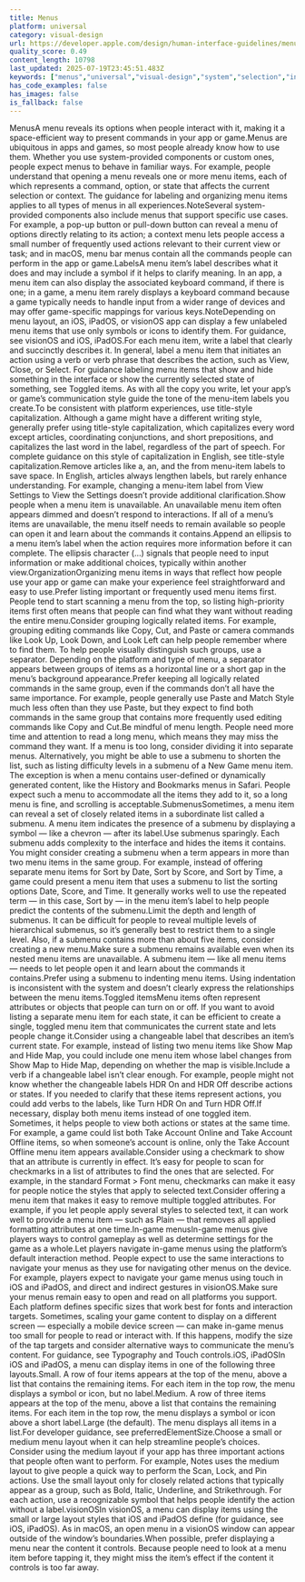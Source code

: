 ```yaml
---
title: Menus
platform: universal
category: visual-design
url: https://developer.apple.com/design/human-interface-guidelines/menus
quality_score: 0.49
content_length: 10798
last_updated: 2025-07-19T23:45:51.483Z
keywords: ["menus","universal","visual-design","system","selection","input","layout","icons","interface","gestures","typography","controls"]
has_code_examples: false
has_images: false
is_fallback: false
---
```


MenusA menu reveals its options when people interact with it, making it a space-efficient way to present commands in your app or game.Menus are ubiquitous in apps and games, so most people already know how to use them. Whether you use system-provided components or custom ones, people expect menus to behave in familiar ways. For example, people understand that opening a menu reveals one or more menu items, each of which represents a command, option, or state that affects the current selection or context. The guidance for labeling and organizing menu items applies to all types of menus in all experiences.NoteSeveral system-provided components also include menus that support specific use cases. For example, a pop-up button or pull-down button can reveal a menu of options directly relating to its action; a context menu lets people access a small number of frequently used actions relevant to their current view or task; and in macOS, menu bar menus contain all the commands people can perform in the app or game.LabelsA menu item’s label describes what it does and may include a symbol if it helps to clarify meaning. In an app, a menu item can also display the associated keyboard command, if there is one; in a game, a menu item rarely displays a keyboard command because a game typically needs to handle input from a wider range of devices and may offer game-specific mappings for various keys.NoteDepending on menu layout, an iOS, iPadOS, or visionOS app can display a few unlabeled menu items that use only symbols or icons to identify them. For guidance, see visionOS and iOS, iPadOS.For each menu item, write a label that clearly and succinctly describes it. In general, label a menu item that initiates an action using a verb or verb phrase that describes the action, such as View, Close, or Select. For guidance labeling menu items that show and hide something in the interface or show the currently selected state of something, see Toggled items. As with all the copy you write, let your app’s or game’s communication style guide the tone of the menu-item labels you create.To be consistent with platform experiences, use title-style capitalization. Although a game might have a different writing style, generally prefer using title-style capitalization, which capitalizes every word except articles, coordinating conjunctions, and short prepositions, and capitalizes the last word in the label, regardless of the part of speech. For complete guidance on this style of capitalization in English, see title-style capitalization.Remove articles like a, an, and the from menu-item labels to save space. In English, articles always lengthen labels, but rarely enhance understanding. For example, changing a menu-item label from View Settings to View the Settings doesn’t provide additional clarification.Show people when a menu item is unavailable. An unavailable menu item often appears dimmed and doesn’t respond to interactions. If all of a menu’s items are unavailable, the menu itself needs to remain available so people can open it and learn about the commands it contains.Append an ellipsis to a menu item’s label when the action requires more information before it can complete. The ellipsis character (…) signals that people need to input information or make additional choices, typically within another view.OrganizationOrganizing menu items in ways that reflect how people use your app or game can make your experience feel straightforward and easy to use.Prefer listing important or frequently used menu items first. People tend to start scanning a menu from the top, so listing high-priority items first often means that people can find what they want without reading the entire menu.Consider grouping logically related items. For example, grouping editing commands like Copy, Cut, and Paste or camera commands like Look Up, Look Down, and Look Left can help people remember where to find them. To help people visually distinguish such groups, use a separator. Depending on the platform and type of menu, a separator appears between groups of items as a horizontal line or a short gap in the menu’s background appearance.Prefer keeping all logically related commands in the same group, even if the commands don’t all have the same importance. For example, people generally use Paste and Match Style much less often than they use Paste, but they expect to find both commands in the same group that contains more frequently used editing commands like Copy and Cut.Be mindful of menu length. People need more time and attention to read a long menu, which means they may miss the command they want. If a menu is too long, consider dividing it into separate menus. Alternatively, you might be able to use a submenu to shorten the list, such as listing difficulty levels in a submenu of a New Game menu item. The exception is when a menu contains user-defined or dynamically generated content, like the History and Bookmarks menus in Safari. People expect such a menu to accommodate all the items they add to it, so a long menu is fine, and scrolling is acceptable.SubmenusSometimes, a menu item can reveal a set of closely related items in a subordinate list called a submenu. A menu item indicates the presence of a submenu by displaying a symbol — like a chevron — after its label.Use submenus sparingly. Each submenu adds complexity to the interface and hides the items it contains. You might consider creating a submenu when a term appears in more than two menu items in the same group. For example, instead of offering separate menu items for Sort by Date, Sort by Score, and Sort by Time, a game could present a menu item that uses a submenu to list the sorting options Date, Score, and Time. It generally works well to use the repeated term — in this case, Sort by — in the menu item’s label to help people predict the contents of the submenu.Limit the depth and length of submenus. It can be difficult for people to reveal multiple levels of hierarchical submenus, so it’s generally best to restrict them to a single level. Also, if a submenu contains more than about five items, consider creating a new menu.Make sure a submenu remains available even when its nested menu items are unavailable. A submenu item — like all menu items — needs to let people open it and learn about the commands it contains.Prefer using a submenu to indenting menu items. Using indentation is inconsistent with the system and doesn’t clearly express the relationships between the menu items.Toggled itemsMenu items often represent attributes or objects that people can turn on or off. If you want to avoid listing a separate menu item for each state, it can be efficient to create a single, toggled menu item that communicates the current state and lets people change it.Consider using a changeable label that describes an item’s current state. For example, instead of listing two menu items like Show Map and Hide Map, you could include one menu item whose label changes from Show Map to Hide Map, depending on whether the map is visible.Include a verb if a changeable label isn’t clear enough. For example, people might not know whether the changeable labels HDR On and HDR Off describe actions or states. If you needed to clarify that these items represent actions, you could add verbs to the labels, like Turn HDR On and Turn HDR Off.If necessary, display both menu items instead of one toggled item. Sometimes, it helps people to view both actions or states at the same time. For example, a game could list both Take Account Online and Take Account Offline items, so when someone’s account is online, only the Take Account Offline menu item appears available.Consider using a checkmark to show that an attribute is currently in effect. It’s easy for people to scan for checkmarks in a list of attributes to find the ones that are selected. For example, in the standard Format > Font menu, checkmarks can make it easy for people notice the styles that apply to selected text.Consider offering a menu item that makes it easy to remove multiple toggled attributes. For example, if you let people apply several styles to selected text, it can work well to provide a menu item — such as Plain — that removes all applied formatting attributes at one time.In-game menusIn-game menus give players ways to control gameplay as well as determine settings for the game as a whole.Let players navigate in-game menus using the platform’s default interaction method. People expect to use the same interactions to navigate your menus as they use for navigating other menus on the device. For example, players expect to navigate your game menus using touch in iOS and iPadOS, and direct and indirect gestures in visionOS.Make sure your menus remain easy to open and read on all platforms you support. Each platform defines specific sizes that work best for fonts and interaction targets. Sometimes, scaling your game content to display on a different screen — especially a mobile device screen — can make in-game menus too small for people to read or interact with. If this happens, modify the size of the tap targets and consider alternative ways to communicate the menu’s content. For guidance, see Typography and Touch controls.iOS, iPadOSIn iOS and iPadOS, a menu can display items in one of the following three layouts.Small. A row of four items appears at the top of the menu, above a list that contains the remaining items. For each item in the top row, the menu displays a symbol or icon, but no label.Medium. A row of three items appears at the top of the menu, above a list that contains the remaining items. For each item in the top row, the menu displays a symbol or icon above a short label.Large (the default). The menu displays all items in a list.For developer guidance, see preferredElementSize.Choose a small or medium menu layout when it can help streamline people’s choices. Consider using the medium layout if your app has three important actions that people often want to perform. For example, Notes uses the medium layout to give people a quick way to perform the Scan, Lock, and Pin actions. Use the small layout only for closely related actions that typically appear as a group, such as Bold, Italic, Underline, and Strikethrough. For each action, use a recognizable symbol that helps people identify the action without a label.visionOSIn visionOS, a menu can display items using the small or large layout styles that iOS and iPadOS define (for guidance, see iOS, iPadOS). As in macOS, an open menu in a visionOS window can appear outside of the window’s boundaries.When possible, prefer displaying a menu near the content it controls. Because people need to look at a menu item before tapping it, they might miss the item’s effect if the content it controls is too far away.